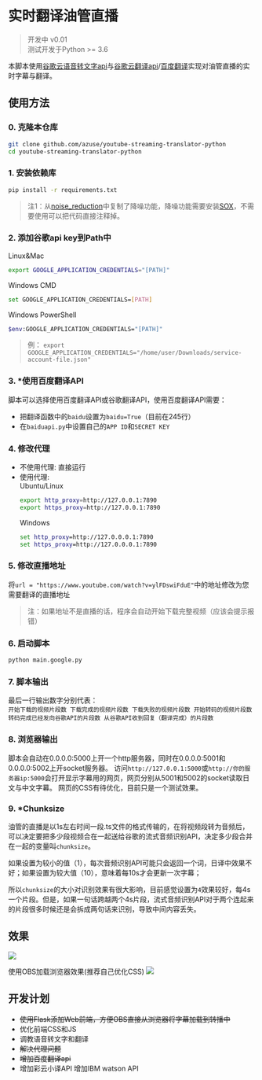# 实时翻译油管直播
> 开发中 v0.01   
> 测试开发于Python >= 3.6    

本脚本使用[谷歌云语音转文字api](https://cloud.google.com/speech-to-text)与[谷歌云翻译api](https://cloud.google.com/translate)/[百度翻译](https://api.fanyi.baidu.com/)实现对油管直播的实时字幕与翻译。  

## 使用方法
### 0. 克隆本仓库
   
 ```bash
 git clone github.com/azuse/youtube-streaming-translator-python
 cd youtube-streaming-translator-python
 ```

### 1. 安装依赖库
   
 ```bash
 pip install -r requirements.txt
 ```
 > 注1：从[noise_reduction](https://github.com/dodiku/noise_reduction)中复制了降噪功能，降噪功能需要安装[SOX](https://sourceforge.net/projects/sox/files/sox/14.4.2/)，不需要使用可以把代码直接注释掉。

### 2. 添加谷歌api key到Path中  
   
 Linux&Mac
 ```bash
 export GOOGLE_APPLICATION_CREDENTIALS="[PATH]"
 ```
 Windows CMD
 ```bash
 set GOOGLE_APPLICATION_CREDENTIALS=[PATH]
 ```
 Windows PowerShell
 ```bash
 $env:GOOGLE_APPLICATION_CREDENTIALS="[PATH]"
 ```
 > 例： `export GOOGLE_APPLICATION_CREDENTIALS="/home/user/Downloads/service-account-file.json"`

### 3. *使用百度翻译API
   
脚本可以选择使用百度翻译API或谷歌翻译API，使用百度翻译API需要：
 * 把翻译函数中的`baidu`设置为`baidu=True`（目前在245行）
 * 在`baiduapi.py`中设置自己的`APP ID`和`SECRET KEY`


### 4. 修改代理  
   * 不使用代理:
        直接运行
   * 使用代理:  
        Ubuntu/Linux
        ```bash
        export http_proxy=http://127.0.0.1:7890
        export https_proxy=http://127.0.0.1:7890
        ```
        Windows
        ```cmd
        set http_proxy=http://127.0.0.0.1:7890
        set https_proxy=http://127.0.0.0.1:7890
        ```

### 5. 修改直播地址 
    
将`url = "https://www.youtube.com/watch?v=ylFDswiFduE"`中的地址修改为您需要翻译的直播地址
> 注：如果地址不是直播的话，程序会自动开始下载完整视频（应该会提示报错）

### 6. 启动脚本
 
```bash
python main.google.py
```

### 7. 脚本输出  
   
最后一行输出数字分别代表：  
`开始下载的视频片段数 下载完成的视频片段数 下载失败的视频片段数 开始转码的视频片段数 转码完成已经发向谷歌API的片段数 从谷歌API收到回复（翻译完成）的片段数`

### 8. 浏览器输出
   
脚本会自动在0.0.0.0:5000上开一个http服务器，同时在0.0.0.0:5001和0.0.0.0:5002上开socket服务器。
访问`http://127.0.0.1:5000`或`http://你的服务器ip:5000`会打开显示字幕用的网页，网页分别从5001和5002的socket读取日文与中文字幕。
网页的CSS有待优化，目前只是一个测试效果。

### 9.  *Chunksize
     
油管的直播是以1s左右时间一段.ts文件的格式传输的，在将视频段转为音频后，可以决定要把多少段视频合在一起送给谷歌的流式音频识别API，决定多少段合并在一起的变量叫`chunksize`。  

如果设置为较小的值（1），每次音频识别API可能只会返回一个词，日译中效果不好；如果设置为较大值（10），意味着每10s才会更新一次字幕；  

所以`chunksize`的大小对识别效果有很大影响，目前感觉设置为`4`效果较好，每4s一个片段。但是，如果一句话跨越两个4s片段，流式音频识别API对于两个连起来的片段很多时候还是会拆成两句话来识别，导致中间内容丢失。  

## 效果
![](res/pre.gif)

使用OBS加载浏览器效果(推荐自己优化CSS)
![](res/pre2.gif)

## 开发计划
* ~~使用Flask添加Web前端，方便OBS直接从浏览器将字幕加载到转播中~~
* 优化前端CSS和JS
* 调教语音转文字和翻译
* ~~解决代理问题~~
* ~~增加百度翻译api~~
* 增加彩云小译API 增加IBM watson API

